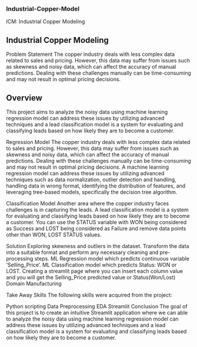 ### Industrial-Copper-Model
ICM: Industrial Copper Modeling

## Industrial Copper Modeling
Problem Statement
The copper industry deals with less complex data related to sales and pricing. However, this data may suffer from issues such as skewness and noisy data, which can affect the accuracy of manual predictions. Dealing with these challenges manually can be time-consuming and may not result in optimal pricing decisions.

## Overview
This project aims to analyze the noisy data using machine learning regression model can address these issues by utilizing advanced techniques and a lead classification model is a system for evaluating and classifying leads based on how likely they are to become a customer.

Regression Model
The copper industry deals with less complex data related to sales and pricing. However, this data may suffer from issues such as skewness and noisy data, which can affect the accuracy of manual predictions. Dealing with these challenges manually can be time-consuming and may not result in optimal pricing decisions. A machine learning regression model can address these issues by utilizing advanced techniques such as data normalization, outlier detection and handling, handling data in wrong format, identifying the distribution of features, and leveraging tree-based models, specifically the decision tree algorithm.

Classification Model
Another area where the copper industry faces challenges is in capturing the leads. A lead classification model is a system for evaluating and classifying leads based on how likely they are to become a customer. You can use the STATUS variable with WON being considered as Success and LOST being considered as Failure and remove data points other than WON, LOST STATUS values.

Solution
Exploring skewness and outliers in the dataset.
Transform the data into a suitable format and perform any necessary cleaning and pre-processing steps.
ML Regression model which predicts continuous variable ‘Selling_Price’.
ML Classification model which predicts Status: WON or LOST.
Creating a streamlit page where you can insert each column value and you will get the Selling_Price predicted value or Status(Won/Lost)
Domain
Manufacturing

Take Away Skills
The following skills were acquired from the project:

Python scripting
Data Preprocessing
EDA
Streamlit
Conclusion
The goal of this project is to create an intuitive Streamlit application where we can able to analyze the noisy data using machine learning regression model can address these issues by utilizing advanced techniques and a lead classification model is a system for evaluating and classifying leads based on how likely they are to become a customer.
